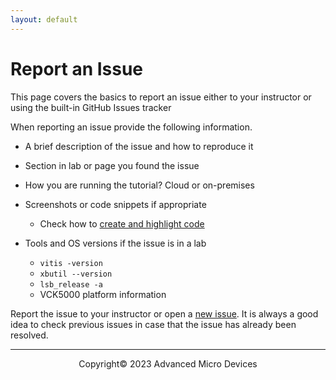 ```yaml
---
layout: default
---
```


# Report an Issue

This page covers the basics to report an issue either to your instructor or using the built-in GitHub Issues tracker

When reporting an issue provide the following information.

- A brief description of the issue and how to reproduce it

- Section in lab or page you found the issue

- How you are running the tutorial? Cloud or on-premises

- Screenshots or code snippets if appropriate
  - Check how to [create and highlight code](https://docs.github.com/en/github/writing-on-github/creating-and-highlighting-code-blocks)

- Tools and OS versions if the issue is in a lab

  - `vitis -version`
  - `xbutil --version`
  - `lsb_release -a`
  - VCK5000 platform information

Report the issue to your instructor or open a [new issue](https://github.com/Xilinx/xup_aie_training/issues).
It is always a good idea to check previous issues in case that the issue has already been resolved.

---------------------------------------
<p align="center">Copyright&copy; 2023 Advanced Micro Devices</p>
